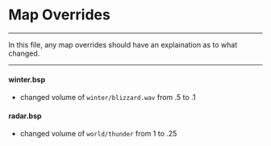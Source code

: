 # Map Overrides
---

In this file, any map overrides should have an explaination as to what changed.

---
#### winter.bsp
* changed volume of `winter/blizzard.wav` from .5 to .1

#### radar.bsp
* changed volume of `world/thunder` from 1 to .25